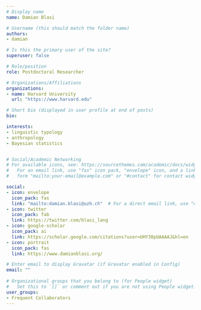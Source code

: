 ```yaml
---
# Display name
name: Damian Blasi

# Username (this should match the folder name)
authors:
- damian

# Is this the primary user of the site?
superuser: false

# Role/position
role: Postdoctoral Researcher

# Organizations/Affiliations
organizations:
- name: Harvard University
  url: "https://www.harvard.edu"

# Short bio (displayed in user profile at end of posts)
bio: 

interests:
- linguistic typology
- anthropology
- Bayesian statistics


# Social/Academic Networking
# For available icons, see: https://sourcethemes.com/academic/docs/widgets/#icons
#   For an email link, use "fas" icon pack, "envelope" icon, and a link in the
#   form "mailto:your-email@example.com" or "#contact" for contact widget.

social:
- icon: envelope
  icon_pack: fas
  link: "mailto:damian.blasi@uzh.ch"  # For a direct email link, use "mailto:test@example.org".
- icon: twitter
  icon_pack: fab
  link: https://twitter.com/blasi_lang
- icon: google-scholar
  icon_pack: ai
  link: https://scholar.google.com/citations?user=UHY38pUAAAAJ&hl=en
- icon: portrait
  icon_pack: fas
  link: https://www.damianblasi.org/

# Enter email to display Gravatar (if Gravatar enabled in Config)
email: ""
  
# Organizational groups that you belong to (for People widget)
#   Set this to `[]` or comment out if you are not using People widget.  
user_groups:
- Frequent Collaborators
---
```


